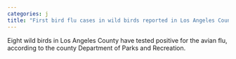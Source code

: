 ```yaml
---
categories: j
title: "First bird flu cases in wild birds reported in Los Angeles County this year"
---
```

Eight wild birds in Los Angeles County have tested positive for the avian flu, according to the county Department of Parks and Recreation.